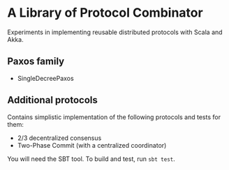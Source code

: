 # A Library of Protocol Combinator

Experiments in implementing reusable distributed protocols with Scala and Akka.

## Paxos family

* SingleDecreePaxos

## Additional protocols

Contains simplistic implementation of the following protocols and tests for them:

* 2/3 decentralized consensus
* Two-Phase Commit (with a centralized coordinator)

You will need the SBT tool. To build and test, run `sbt test`.

